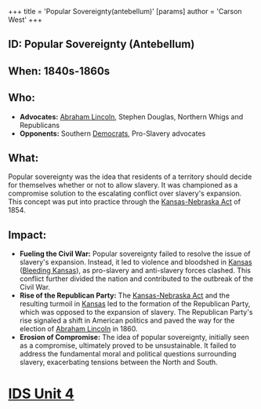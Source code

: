 +++
 title = 'Popular Sovereignty(antebellum)'
[params]
	author = 'Carson West'
+++
## ID: Popular Sovereignty (Antebellum)

## When: 1840s-1860s

## Who:  
* **Advocates:**  [Abraham Lincoln](./../abraham-lincoln/), Stephen Douglas, Northern Whigs and Republicans
* **Opponents:** Southern [Democrats](./../democrats/), Pro-Slavery advocates

## What: 
Popular sovereignty was the idea that residents of a territory should decide for themselves whether or not to allow slavery. It was championed as a compromise solution to the escalating conflict over slavery's expansion. This concept was put into practice through the [Kansas-Nebraska Act](./../kansas-nebraska-act/) of 1854.

## Impact:  
* **Fueling the Civil War:** Popular sovereignty failed to resolve the issue of slavery's expansion. Instead, it led to violence and bloodshed in [Kansas](./../kansas/) ([Bleeding Kansas](./../bleeding-kansas/)), as pro-slavery and anti-slavery forces clashed. This conflict further divided the nation and contributed to the outbreak of the Civil War.
* **Rise of the Republican Party:**  The [Kansas-Nebraska Act](./../kansas-nebraska-act/) and the resulting turmoil in [Kansas](./../kansas/) led to the formation of the Republican Party, which was opposed to the expansion of slavery. The Republican Party's rise signaled a shift in American politics and paved the way for the election of [Abraham Lincoln](./../abraham-lincoln/) in 1860. 
* **Erosion of Compromise:**  The idea of popular sovereignty, initially seen as a compromise, ultimately proved to be unsustainable. It failed to address the fundamental moral and political questions surrounding slavery, exacerbating tensions between the North and South. 

# [IDS Unit 4](./../ids-unit-4/)